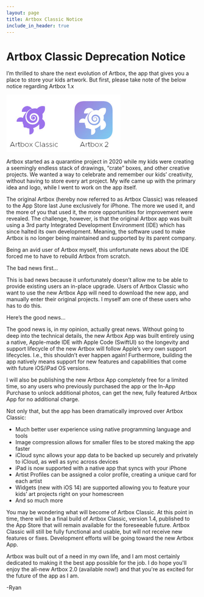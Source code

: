 ```yaml
---
layout: page
title: Artbox Classic Notice
include_in_header: true
---
```


# Artbox Classic Deprecation Notice

I’m thrilled to share the next evolution of Artbox, the app that gives you a place to store your kids artwork. But first, please take note of the below notice regarding Artbox 1.x

![](/assets/artbox-notice.jpg)

Artbox started as a quarantine project in 2020 while my kids were creating a seemingly endless stack of drawings, “crate” boxes, and other creative projects. We wanted a way to celebrate and remember our kids’ creativity, without having to store every art project. My wife came up with the primary idea and logo, while I went to work on the app itself.

The original Artbox (hereby now referred to as Artbox Classic) was released to the App Store last June exclusively for iPhone. The more we used it, and the more of you that used it, the more opportunities for improvement were revealed. The challenge, however, is that the original Artbox app was built using a 3rd party Integrated Development Environment (IDE) which has since halted its own development. Meaning, the software used to make Artbox is no longer being maintained and supported by its parent company.

Being an avid user of Artbox myself, this unfortunate news about the IDE forced me to have to rebuild Artbox from scratch. 

The bad news first…

This is bad news because it unfortunately doesn’t allow me to be able to provide existing users an in-place upgrade. Users of Artbox Classic who want to use the new Artbox App will need to download the new app, and manually enter their original projects. I myself am one of these users who has to do this.

Here’s the good news…

The good news is, in my opinion, actually great news. Without going to deep into the technical details, the new Artbox App was built entirely using a native, Apple-made IDE with Apple Code (SwiftUI) so the longevity and support lifecycle of the new Artbox will follow Apple’s very own support lifecycles. I.e., this shouldn’t ever happen again! Furthermore, building the app natively means support for new features and capabilities that come with future iOS/iPad OS versions.

I will also be publishing the new Artbox App completely free for a limited time, so any users who previously purchased the app or the In-App Purchase to unlock additional photos, can get the new, fully featured Artbox App for no additional charge.

Not only that, but the app has been dramatically improved over Artbox Classic:
* Much better user experience using native programming language and tools
* Image compression allows for smaller files to be stored making the app faster
* iCloud sync allows your app data to be backed up securely and privately to iCloud, as well as sync across devices
* iPad is now supported with a native app that syncs with your iPhone
* Artist Profiles can be assigned a color profile, creating a unique card for each artist
* Widgets (new with iOS 14) are supported allowing you to feature your kids’ art projects right on your homescreen
* And so much more

You may be wondering what will become of Artbox Classic. At this point in time, there will be a final build of Artbox Classic, version 1.4, published to the App Store that will remain available for the foreseeable future. Artbox Classic will still be fully functional and usable, but will not receive new features or fixes. Development efforts will be going toward the new Artbox App. 

Artbox was built out of a need in my own life, and I am most certainly dedicated to making it the best app possible for the job. I do hope you'll enjoy the all-new Artbox 2.0 (available now!) and that you're as excited for the future of the app as I am. 

-Ryan
